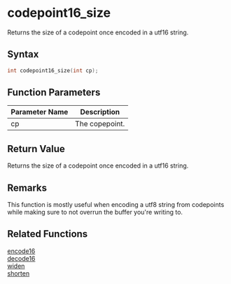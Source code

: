 # codepoint16_size

Returns the size of a codepoint once encoded in a utf16 string.

## Syntax

```cpp
int codepoint16_size(int cp);
```

## Function Parameters

Parameter Name | Description
--- | ---
cp | The copepoint.

## Return Value

Returns the size of a codepoint once encoded in a utf16 string.

## Remarks

This function is mostly useful when encoding a utf8 string from codepoints while making sure to not overrun the buffer you're writing to.

## Related Functions

[encode16](https://github.com/RandyGaul/cute_framework/blob/master/docs/string/utf8/encode16.md)  
[decode16](https://github.com/RandyGaul/cute_framework/blob/master/docs/string/utf8/decode16.md)  
[widen](https://github.com/RandyGaul/cute_framework/blob/master/docs/string/utf8/widen.md)  
[shorten](https://github.com/RandyGaul/cute_framework/blob/master/docs/string/utf8/shorten.md)  
